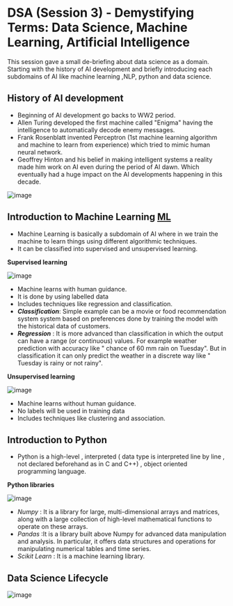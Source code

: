 # DSA (Session 3) - Demystifying Terms: Data Science, Machine Learning, Artificial Intelligence 

This session gave a small de-briefing about data science as a domain. Starting with the history of AI development and briefly introducing each subdomains of AI like machine learning ,NLP, python and data science.

## History of AI development
   - Beginning of AI development go backs to WW2 period. 
   - Allen Turing developed the first machine called "Enigma" having the intelligence to automatically decode enemy messages.
   - Frank Rosenblatt invented Perceptron (1st machine learning algorithm and machine to learn from experience) which tried to mimic human neural network.
  - Geoffrey Hinton and his belief in making intelligent systems a reality made him work on AI even during the period of AI dawn. Which eventually had a huge impact on the AI developments happening in this decade.
   
![image](https://github.com/user-attachments/assets/3ed20e58-7db7-45af-b38c-8de7ab816eba)

## Introduction to Machine Learning [ML ](https://www.geeksforgeeks.org/supervised-unsupervised-learning/)

- Machine Learning is basically a subdomain of AI where in we train the machine to learn things using different algorithmic techniques. 
 - It can be classified into supervised and unsupervised learning.
 
 **Supervised learning**
 
![image](https://github.com/user-attachments/assets/aca06dc3-52ff-4bfb-9da8-c7e1f3267561)

 - Machine learns with human guidance.
 - It is done by using labelled data
 - Includes techniques like regression and classification.
 - ***Classification***: Simple example can be a movie or food recommendation system system based on preferences done by training the model with the historical data of customers.
 - ***Regression*** : It is more advanced than classification in which the output can have a range (or continuous) values. For example weather prediction with accuracy like " chance of 60 mm rain on Tuesday". But in classification it can only predict  the weather in a discrete way like " Tuesday is rainy or not rainy".
 
 **Unsupervised learning** 

 ![image](https://github.com/user-attachments/assets/4d0f1a50-7a9a-4c55-8b8b-7df71008cb7f)

 - Machine learns without human guidance.
 - No labels will be used in training data
 - Includes techniques like clustering and association.
   
## Introduction to Python
 - Python is a high-level , interpreted ( data type is interpreted line by line , not declared beforehand as in C and  C++) , object oriented programming language.
 
 **Python libraries**
 
 ![image](https://github.com/user-attachments/assets/dad4a54f-e802-413c-be57-130f2a206a7c)

 
 - *Numpy* : It is a library for large, multi-dimensional arrays and matrices, along with a large collection of high-level mathematical functions to operate on these arrays.
 - *Pandas* :It is a library built above Numpy for advanced data manipulation and analysis. In particular, it offers data structures and operations for manipulating numerical tables and time series.
 - *Scikit Learn* : It is a machine learning library.
   
## Data Science Lifecycle

![image](https://github.com/user-attachments/assets/d7bdbe78-904d-4cce-b469-cd0921b8658d)

